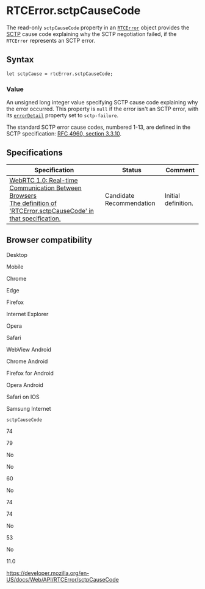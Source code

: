 RTCError.sctpCauseCode
======================

The read-only `sctpCauseCode` property in an [`RTCError`](../rtcerror) object provides the [SCTP](https://developer.mozilla.org/en-US/docs/Glossary/SCTP) cause code explaining why the SCTP negotiation failed, if the `RTCError` represents an SCTP error.

Syntax
------

    let sctpCause = rtcError.sctpCauseCode;

### Value

An unsigned long integer value specifying SCTP cause code explaining why the error occurred. This property is `null` if the error isn't an SCTP error, with its [`errorDetail`](errordetail) property set to `sctp-failure`.

The standard SCTP error cause codes, numbered 1-13, are defined in the SCTP specification: [RFC 4960, section 3.3.10](https://tools.ietf.org/html/rfc4960#section-3.3.10).

Specifications
--------------

<table><thead><tr class="header"><th>Specification</th><th>Status</th><th>Comment</th></tr></thead><tbody><tr class="odd"><td><a href="https://w3c.github.io/webrtc-pc/#dom-rtcerror-sctpcausecode">WebRTC 1.0: Real-time Communication Between Browsers<br />
<span class="small">The definition of 'RTCError.sctpCauseCode' in that specification.</span></a></td><td><span class="spec-cr">Candidate Recommendation</span></td><td>Initial definition.</td></tr></tbody></table>

Browser compatibility
---------------------

Desktop

Mobile

Chrome

Edge

Firefox

Internet Explorer

Opera

Safari

WebView Android

Chrome Android

Firefox for Android

Opera Android

Safari on IOS

Samsung Internet

`sctpCauseCode`

74

79

No

No

60

No

74

74

No

53

No

11.0

<a href="https://developer.mozilla.org/en-US/docs/Web/API/RTCError/sctpCauseCode" class="_attribution-link">https://developer.mozilla.org/en-US/docs/Web/API/RTCError/sctpCauseCode</a>
